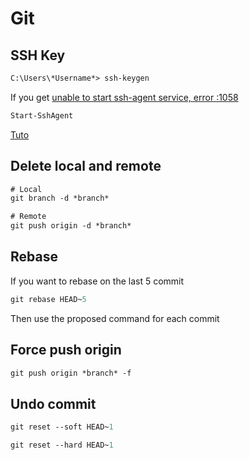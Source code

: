 # Git

## SSH Key

```ps
C:\Users\*Username*> ssh-keygen
```

If you get [unable to start ssh-agent service, error :1058](https://stackoverflow.com/questions/52113738/starting-ssh-agent-on-windows-10-fails-unable-to-start-ssh-agent-service-erro)

```ps
Start-SshAgent
```

[Tuto](https://haacked.com/archive/2011/12/19/get-git-for-windows.aspx/)

## Delete local and remote

```ps
# Local
git branch -d *branch*

# Remote
git push origin -d *branch*
```


## Rebase

If you want to rebase on the last 5 commit 

```ps
git rebase HEAD~5
```

Then use the proposed command for each commit

## Force push origin

```ps
git push origin *branch* -f
```

## Undo commit

```ps
git reset --soft HEAD~1

git reset --hard HEAD~1
```
